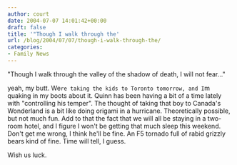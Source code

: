 ```yaml
---
author: court
date: 2004-07-07 14:01:42+00:00
draft: false
title: '"Though I walk through the'
url: /blog/2004/07/07/though-i-walk-through-the/
categories:
- Family News
---
```


"Though I walk through the valley of the shadow of death, I will not fear..."

yeah, my butt.  We`re taking the kids to Toronto tomorrow, and I`m quaking in my boots about it.  Quinn has been having a bit of a time lately with "controlling his temper".  The thought of taking that boy to Canada's Wonderland is a bit like doing origami in a hurricane.  Theoretically possible, but not much fun.  Add to that the fact that we will all be staying in a two-room hotel, and I figure I won't be getting that much sleep this weekend.  Don't get me wrong, I think he'll be fine.  An F5 tornado full of rabid grizzly bears kind of fine.  Time will tell, I guess.

Wish us luck.
